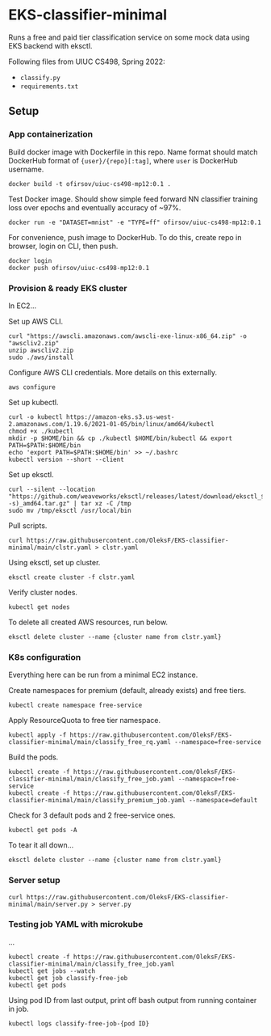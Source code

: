 # EKS-classifier-minimal

Runs a free and paid tier classification service on some mock data using EKS backend with eksctl.

Following files from UIUC CS498, Spring 2022:
- `classify.py`
- `requirements.txt`

## Setup

### App containerization

Build docker image with Dockerfile in this repo. Name format should match DockerHub format of `{user}/{repo}[:tag]`, where `user` is DockerHub username.

```
docker build -t ofirsov/uiuc-cs498-mp12:0.1 .
```

Test Docker image. Should show simple feed forward NN classifier training loss over epochs and eventually accuracy of ~97%.

```
docker run -e "DATASET=mnist" -e "TYPE=ff" ofirsov/uiuc-cs498-mp12:0.1
```

For convenience, push image to DockerHub. To do this, create repo in browser, login on CLI, then push.

```
docker login
docker push ofirsov/uiuc-cs498-mp12:0.1
```

### Provision & ready EKS cluster

In EC2...

Set up AWS CLI.

```
curl "https://awscli.amazonaws.com/awscli-exe-linux-x86_64.zip" -o "awscliv2.zip"
unzip awscliv2.zip
sudo ./aws/install
```

Configure AWS CLI credentials. More details on this externally.

```
aws configure
```

Set up kubectl.

```
curl -o kubectl https://amazon-eks.s3.us-west-2.amazonaws.com/1.19.6/2021-01-05/bin/linux/amd64/kubectl
chmod +x ./kubectl
mkdir -p $HOME/bin && cp ./kubectl $HOME/bin/kubectl && export PATH=$PATH:$HOME/bin
echo 'export PATH=$PATH:$HOME/bin' >> ~/.bashrc
kubectl version --short --client
```

Set up eksctl.

```
curl --silent --location "https://github.com/weaveworks/eksctl/releases/latest/download/eksctl_$(uname -s)_amd64.tar.gz" | tar xz -C /tmp
sudo mv /tmp/eksctl /usr/local/bin
```

Pull scripts.

```
curl https://raw.githubusercontent.com/OleksF/EKS-classifier-minimal/main/clstr.yaml > clstr.yaml
```

Using eksctl, set up cluster.

```
eksctl create cluster -f clstr.yaml
```

Verify cluster nodes.

```
kubectl get nodes
```

To delete all created AWS resources, run below.

```
eksctl delete cluster --name {cluster name from clstr.yaml}
```


### K8s configuration

Everything here can be run from a minimal EC2 instance.

Create namespaces for premium (default, already exists) and free tiers.

```
kubectl create namespace free-service
```

Apply ResourceQuota to free tier namespace.

```
kubectl apply -f https://raw.githubusercontent.com/OleksF/EKS-classifier-minimal/main/classify_free_rq.yaml --namespace=free-service
```

Build the pods.

```
kubectl create -f https://raw.githubusercontent.com/OleksF/EKS-classifier-minimal/main/classify_free_job.yaml --namespace=free-service
kubectl create -f https://raw.githubusercontent.com/OleksF/EKS-classifier-minimal/main/classify_premium_job.yaml --namespace=default
```

Check for 3 default pods and 2 free-service ones.

```
kubectl get pods -A
```

To tear it all down...

```
eksctl delete cluster --name {cluster name from clstr.yaml}
```

### Server setup

```
curl https://raw.githubusercontent.com/OleksF/EKS-classifier-minimal/main/server.py > server.py
```

### Testing job YAML with microkube

...

```
kubectl create -f https://raw.githubusercontent.com/OleksF/EKS-classifier-minimal/main/classify_free_job.yaml
kubectl get jobs --watch
kubectl get job classify-free-job
kubectl get pods
```

Using pod ID from last output, print off bash output from running container in job.

```
kubectl logs classify-free-job-{pod ID}
```